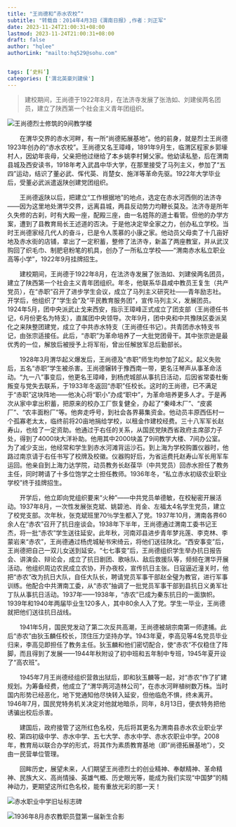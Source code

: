 ```yaml
---
title: "王尚德和“赤水农校”"
subtitle: "转载自：2014年4月3日《渭南日报》,作者：刘正军"
date: 2023-11-24T21:00:31+08:00
lastmod: 2023-11-24T21:00:31+08:00
draft: false
author: "hqlee"
authorLink: "mailto:hq529@sohu.com"


tags: [‘史料’]
categories: ['渭北英豪刘建侯']
---
```


> 建校期间，王尚德于1922年8月，在法济寺发展了张浩如、刘建侯两名团员，建立了陕西第一个社会主义青年团组织。


 ![王尚德烈士修筑的9间教学楼](/images/ljh/ljh027-1.png "王尚德烈士修筑的9间教学楼（2013年8月重修）")

　　在渭华交界的赤水河畔，有一所“尚德拓展基地”。他的前身，就是烈士王尚德1923年创办的“赤水农校”。王尚德又名王璋峰，1891年9月生，临渭区程家乡郭壕村人，因幼年丧母，父亲把他过继给了本乡姚李村舅父家。他幼读私塾，后在渭南县城及西安读书，1918年考入武昌中华大学，在那里接受了马列主义，参加了“五四”运动，结识了董必武、恽代英、肖楚女、施洋等革命先驱。1922年大学毕业后，受董必武派遣返陕创建党团组织。

 
　　王尚德返陕以后，把建立“工作根据地”的地点，选定在赤水河西侧的法济寺——因为这里地处渭华交界，远离县城，两县反动势力均鞭长莫及。法济寺是所年久失修的古刹，时有大殿一座，配殿三座，由一名姓陈的道士看管。但他的办学方案，遭到了县教育局长王述道的否决。于是他决定举全家之力，创办私立学校。当时王尚德家经几代人的奋斗，已是令人羡慕的小康之家。他动员父母卖了十几亩好地及赤水街的店铺，拿出了一定积蓄，整修了法济寺，新盖了两座教室，并从武汉购回了织毛巾、制肥皂粉笔的机具，创办了一所私立学校——“渭南赤水私立职业高等小学”，1922年9月挂牌招生。

 
　　建校期间，王尚德于1922年8月，在法济寺发展了张浩如、刘建侯两名团员，建立了陕西第一个社会主义青年团组织。年冬，他联系华县咸中教员王复生（共产党员），在“赤职”召开了进步学生会议，成立了马列主义研究社——青年励志社。开学后，他组织了“学生会”及“平民教育服务团”，宣传马列主义，发展团员。1924年5月，团中央派武止戈来西安，指示王璋峰正式成立了团支部（王尚德任书记，6月份更名为特支），直属团中央领导。次年9月，团中央和中共豫陕区委派吴化之来陕整团建党，成立了中共赤水特支（王尚德任书记）。共青团赤水特支书记，由张宗适接任。此后，“赤职”为革命培养了一大批党团骨干。其中张宗逊是最优秀的一位，解放后被授予上将军衔，曾出任解放军总后勤部长。

 
　　1928年3月渭华起义爆发后，王尚德及“赤职”师生均参加了起义。起义失败后，五名“赤职”学生被杀害。王尚德辗转于豫西南一带，更名汪琴声从事革命活动。“九一八”事变后，他更名王璋峰，到杨虎城部从事抗日活动，后因省常委杜衡叛变与党失去联系，于1933年冬返回“赤职”任校长。这时的王尚德，已不满足于“赤职”这块阵地——他决心将“职小”办成“职中”，为革命培养更多人才。于是再次从家中拿出积蓄，把原来的校办工厂恢复健全，办起了“秦峰木厂”、“皮裘厂”、“农丰面粉厂”等。他奔走呼号，到社会各界募集资金。他动员丰原西伍村一个孤寡老太太，临终前将20亩地捐给学校，以租金作建校经费。三十八军军长赵寿山，也给了一定资助。他通过于右任的关系，从国民党陕西省政府主席邵力子处，得到了4000块大洋补助。他用其中2000块盖了9间教学大楼、7间办公室。为了减少支出，他经常和学生到赤水河滩背运沙石。到上海为学校购置仪器时，他路过南京请于右任书写了校牌及校徽。仪器购好后，为省运费托赵寿山军长用军车运回。他亲自到上海力达学院，动员教务长赵葆华（中共党员）回赤水担任了教务主任，同时聘请了十多位饱学之士担任教师。1936年冬，“私立赤水初级农业职业学校”终于挂牌招生。

 
　　开学后，他立即向党组织要来“火种”——中共党员单德敏，在校秘密开展活动。1937年8月，一次性发展张克斌、姚碧池、肖金、左福太4名学生党员，建立了校党支部。次年秋，张克斌班里70％学生都入了党。1937年10月，渭南各界60余人在“赤农”召开了抗日座谈会。1938年下半年，王尚德通过渭南工委书记王杰，将一批“赤农”学生送往延安。此年秋，河南邓县进步青年梦兆莲、李克林、李蒙岩来“赤农”，王尚德通过杨虎城秘书宋绮云，将他们送往陕北。“西安事变”后，王尚德把自己一双儿女送到延安。“七七事变”后，王尚德组织学生举办抗日报告会、讲演会、辩论会，成立了抗日剧团、歌咏队、敌后救援队等，频频在渭华开展活动。他组织周边农民成立农协，开办夜校，宣传抗日主张。日寇逼近潼关时，他把“赤农”改为抗日大队，自任大队长，聘请党员军事干部赵全璧为教官，进行军事训练。他配合中共渭南工委，从“赤农”抽调了一批党员军事干部到县抗日义勇军壮丁队从事抗日活动。1937年——1938年，“赤农”已成为秦东抗日的一面旗帜。1939年和1940年两届毕业生120多人，其中80余人入了党。学生一毕业，王尚德就把他们送往抗日战线。

 
　　1941年5月，国民党发动了第二次反共高潮，王尚德被胡宗南第一师逮捕。此后“赤农”由狄玉麟任校长，顶住压力坚持办学。1943年夏，李高见等4名党员毕业归来，李高见即担任了教务主任。狄玉麟和他们密切配合，使“赤农”不仅稳住了阵脚，而且得到了发展——1944年秋附设了初中班和五年制中专班，1945年夏开设了“高农班”。

 
　　1945年7月王尚德经组织营救出狱后，即和狄玉麟等一起，对“赤农”作了扩建规划。为筹备经费，他成立了“渭华两河造林公司”，在赤水河畔植树数万株。当时国内形势已经恶化，地下党通知他尽快转入延安，但他临危不惧，终未离开。1946年7月，国民党特务机关决定对他就地暗杀，同年，8月13日，便衣特务把他诱骗出校后杀害。

 
　　建国后，政府接管了这所红色名校，先后将其更名为渭南县赤水农业职业学校、第四初级中学、赤水中学、五七大学、赤水中学、赤水农职业中学。2008年，教育局以联合办学的形式，将其作为素质教育基地（即“尚德拓展基地”），交由一民营单位管理。

 
　　回眸历史，展望未来，人们期望王尚德烈士的创业精神、奉献精神、革命精神、民族大义、高尚情操、英雄气概、历史眼光等，能成为我们实现“中国梦”的精神动力，更期望这所红色名校，能有重放光彩的那一天！ 




![赤水职业中学旧址标志碑](/images/ljh/赤水职业中学旧址标志碑.jpeg "赤水职业中学旧址标志碑")

![1936年8月赤农教职员暨第一届新生合影](/images/ljh/赤农师生合影.jpeg "1936年8月赤农教职员暨第一届新生合影（左侧第三人为王尚德）")

